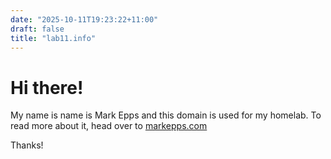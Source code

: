 ```yaml
---
date: "2025-10-11T19:23:22+11:00"
draft: false
title: "lab11.info"
---
```


# Hi there!

My name is name is Mark Epps and this domain is used for my homelab. To read more about it, head over to [markepps.com](https://markepps.com)

Thanks!
